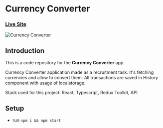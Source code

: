 # Currency Converter

### [Live Site](https://currencyconvcoi.netlify.app/)

![Currency Converter](https://piotr.rzadkowolski.dev/assets/proj12.jpg)

## Introduction
This is a code repository for the **Currency Converter** app. 

Currency Converter application made as a recruitment task. It's fetching currencies and allow to convert them. All transactions are saved in History component with usage of localstorage.

Stack used for this project: React, Typescript, Redux Toolkit, API

## Setup
- run ```npm i && npm start```
